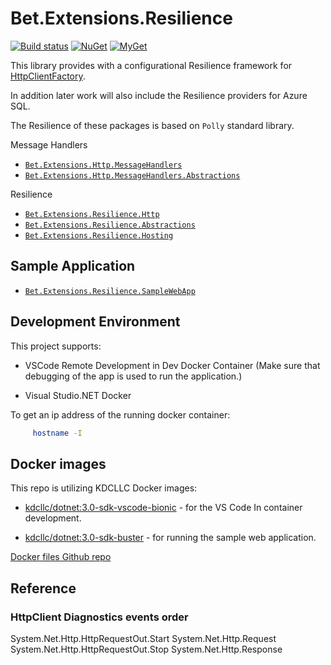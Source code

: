 # Bet.Extensions.Resilience

[![Build status](https://ci.appveyor.com/api/projects/status/tmqs7xbq1aqee3md/branch/master?svg=true)](https://ci.appveyor.com/project/kdcllc/bet-extensions-resilience/branch/master)
[![NuGet](https://img.shields.io/nuget/v/Bet.Extensions.Resilience.Http.svg)](https://www.nuget.org/packages?q=Bet.Extensions.Resilience.Http)
[![MyGet](https://img.shields.io/myget/kdcllc/v/Bet.Extensions.Resilience.Http.svg?label=myget)](https://www.myget.org/F/kdcllc/api/v2)

This library provides with a configurational Resilience framework for [HttpClientFactory](https://docs.microsoft.com/en-us/dotnet/architecture/microservices/implement-resilient-applications/use-httpclientfactory-to-implement-resilient-http-requests).

In addition later work will also include the Resilience providers for Azure SQL.

The Resilience of these packages is based on `Polly` standard library.

Message Handlers

- [`Bet.Extensions.Http.MessageHandlers`](./src/Bet.Extensions.Http.MessageHandlers/README.md)
- [`Bet.Extensions.Http.MessageHandlers.Abstractions`](./src/Bet.Extensions.Http.MessageHandlers.Abstractions/README.md)

Resilience

- [`Bet.Extensions.Resilience.Http`](./src/Bet.Extensions.Resilience.Http/README.md)
- [`Bet.Extensions.Resilience.Abstractions`](./src/Bet.Extensions.Resilience.Abstractions/README.md)
- [`Bet.Extensions.Resilience.Hosting`](./src/Bet.Extensions.Resilience.Hosting/README.md)


## Sample Application

- [`Bet.Extensions.Resilience.SampleWebApp`](./src/Bet.Extensions.Resilience.SampleWebApp/README.md)

## Development Environment

This project supports:

- VSCode Remote Development in Dev Docker Container (Make sure that debugging of the app is used to run the application.)

- Visual Studio.NET Docker

To get an ip address of the running docker container:

```bash
     hostname -I
```

## Docker images

This repo is utilizing KDCLLC Docker images:

- [kdcllc/dotnet:3.0-sdk-vscode-bionic](https://hub.docker.com/r/kdcllc/dotnet/tags) - for the VS Code In container development.

- [kdcllc/dotnet:3.0-sdk-buster](https://hub.docker.com/r/kdcllc/dotnet/tags) - for running the sample web application.

[Docker files Github repo](https://github.com/kdcllc/docker/blob/master/dotnet/dotnet-docker.md)

## Reference



### HttpClient Diagnostics events order

System.Net.Http.HttpRequestOut.Start
System.Net.Http.Request
System.Net.Http.HttpRequestOut.Stop
System.Net.Http.Response

